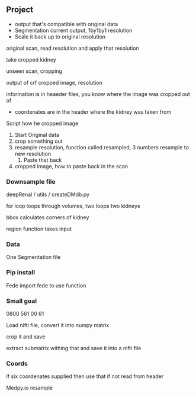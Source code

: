 ## Project
* output that's compatible with original data
* Segmentation current output, 1by1by1 resolution
* Scale it back up to original resolution

original scan, read resolution and apply that resolution

take cropped kidney

unseen scan, cropping

output of crf cropped image, resolution

information is in heaeder files, you know where the image was cropped out of 

* coordenates are in the header where the kidney was taken from

Script how he cropped image

1. Start Original data
2. crop something out
3. resample resolution, function called resampled, 3 numbers resample to new resolution
	1. Paste that back 
3. cropped image, how to paste back in the scan

### Downsample file

deepRenal / utils / createDMdb.py

for loop loops through volumes, two loops two kidneys

bbox calculates corners of kidney

region function takes input

### Data

One Segmentation file

### Pip install

Fede import fede to use function

### Small goal

0800 561 00 61

Load nifti file, convert it into numpy matrix

crop it and save

extract submatrix withing that and save it into a nifti file

### Coords

If six coordenates supplied then use that if not read from header

Medpy.io resample
